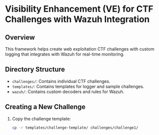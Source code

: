 # Visibility Enhancement (VE) for CTF Challenges with Wazuh Integration

## Overview
This framework helps create web exploitation CTF challenges with custom logging that integrates with Wazuh for real-time monitoring.

## Directory Structure
- `challenges/`: Contains individual CTF challenges.
- `templates/`: Contains templates for logger and sample challenges.
- `wazuh/`: Contains custom decoders and rules for Wazuh.

## Creating a New Challenge
1. Copy the challenge template:
   ```sh
   cp -r templates/challenge-template/ challenges/challenge1/

